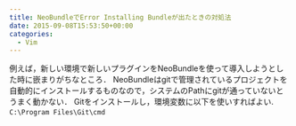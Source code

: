 ```yaml
---
title: NeoBundleでError Installing Bundleが出たときの対処法
date: 2015-09-08T15:53:50+00:00
categories:
  - Vim
---
```

例えば，新しい環境で新しいプラグインをNeoBundleを使って導入しようとした時に嵌まりがちなところ． NeoBundleはgitで管理されているプロジェクトを自動的にインストールするものなので，システムのPathにgitが通っていないとうまく動かない． Gitをインストールし，環境変数に以下を使いすればよい. `C:\Program Files\Git\cmd`    

